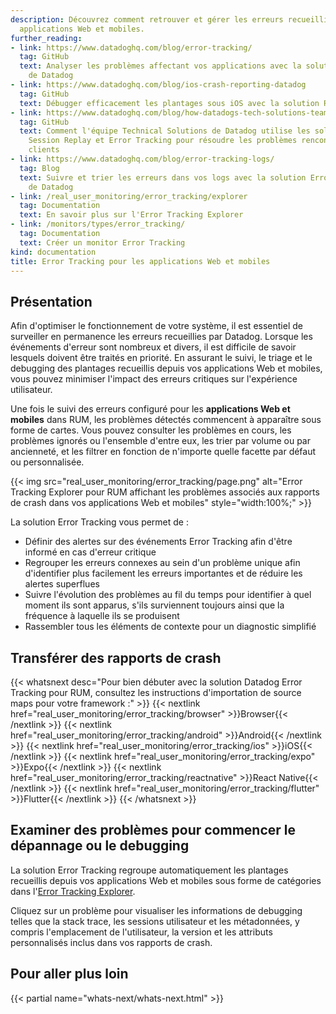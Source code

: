 ```yaml
---
description: Découvrez comment retrouver et gérer les erreurs recueillies depuis vos
  applications Web et mobiles.
further_reading:
- link: https://www.datadoghq.com/blog/error-tracking/
  tag: GitHub
  text: Analyser les problèmes affectant vos applications avec la solution Error Tracking
    de Datadog
- link: https://www.datadoghq.com/blog/ios-crash-reporting-datadog
  tag: GitHub
  text: Débugger efficacement les plantages sous iOS avec la solution RUM de Datadog
- link: https://www.datadoghq.com/blog/how-datadogs-tech-solutions-team-rum-session-replay/
  tag: GitHub
  text: Comment l'équipe Technical Solutions de Datadog utilise les solutions RUM,
    Session Replay et Error Tracking pour résoudre les problèmes rencontrés par les
    clients
- link: https://www.datadoghq.com/blog/error-tracking-logs/
  tag: Blog
  text: Suivre et trier les erreurs dans vos logs avec la solution Error Tracking
    de Datadog
- link: /real_user_monitoring/error_tracking/explorer
  tag: Documentation
  text: En savoir plus sur l'Error Tracking Explorer
- link: /monitors/types/error_tracking/
  tag: Documentation
  text: Créer un monitor Error Tracking
kind: documentation
title: Error Tracking pour les applications Web et mobiles
---
```


## Présentation

Afin d'optimiser le fonctionnement de votre système, il est essentiel de surveiller en permanence les erreurs recueillies par Datadog. Lorsque les événements d'erreur sont nombreux et divers, il est difficile de savoir lesquels doivent être traités en priorité. En assurant le suivi, le triage et le debugging des plantages recueillis depuis vos applications Web et mobiles, vous pouvez minimiser l'impact des erreurs critiques sur l'expérience utilisateur.

Une fois le suivi des erreurs configuré pour les **applications Web et mobiles** dans RUM, les problèmes détectés commencent à apparaître sous forme de cartes. Vous pouvez consulter les problèmes en cours, les problèmes ignorés ou l'ensemble d'entre eux, les trier par volume ou par ancienneté, et les filtrer en fonction de n'importe quelle facette par défaut ou personnalisée.

{{< img src="real_user_monitoring/error_tracking/page.png" alt="Error Tracking Explorer pour RUM affichant les problèmes associés aux rapports de crash dans vos applications Web et mobiles" style="width:100%;" >}}

La solution Error Tracking vous permet de :

- Définir des alertes sur des événements Error Tracking afin d'être informé en cas d'erreur critique
- Regrouper les erreurs connexes au sein d'un problème unique afin d'identifier plus facilement les erreurs importantes et de réduire les alertes superflues
- Suivre l'évolution des problèmes au fil du temps pour identifier à quel moment ils sont apparus, s'ils surviennent toujours ainsi que la fréquence à laquelle ils se produisent
- Rassembler tous les éléments de contexte pour un diagnostic simplifié

## Transférer des rapports de crash

{{< whatsnext desc="Pour bien débuter avec la solution Datadog Error Tracking pour RUM, consultez les instructions d'importation de source maps pour votre framework :" >}}
    {{< nextlink href="real_user_monitoring/error_tracking/browser" >}}Browser{{< /nextlink >}}
    {{< nextlink href="real_user_monitoring/error_tracking/android" >}}Android{{< /nextlink >}}
    {{< nextlink href="real_user_monitoring/error_tracking/ios" >}}iOS{{< /nextlink >}}
    {{< nextlink href="real_user_monitoring/error_tracking/expo" >}}Expo{{< /nextlink >}}
    {{< nextlink href="real_user_monitoring/error_tracking/reactnative" >}}React Native{{< /nextlink >}}
    {{< nextlink href="real_user_monitoring/error_tracking/flutter" >}}Flutter{{< /nextlink >}}
{{< /whatsnext >}}

## Examiner des problèmes pour commencer le dépannage ou le debugging

La solution Error Tracking regroupe automatiquement les plantages recueillis depuis vos applications Web et mobiles sous forme de catégories dans l'[Error Tracking Explorer][1]. 

Cliquez sur un problème pour visualiser les informations de debugging telles que la stack trace, les sessions utilisateur et les métadonnées, y compris l'emplacement de l'utilisateur, la version et les attributs personnalisés inclus dans vos rapports de crash. 

## Pour aller plus loin

{{< partial name="whats-next/whats-next.html" >}}

[1]: https://app.datadoghq.com/rum/error-tracking